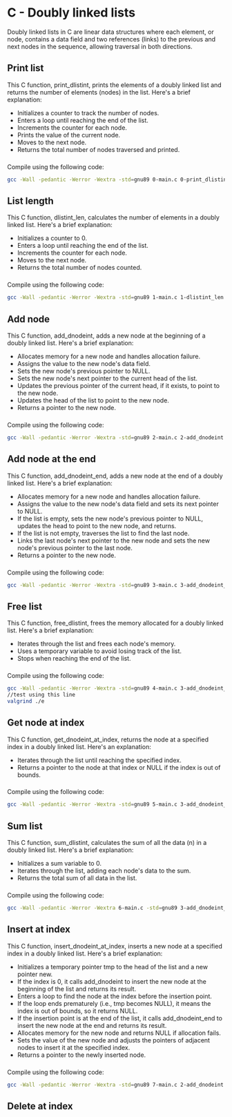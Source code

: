 # C - Doubly linked lists
Doubly linked lists in C are linear data structures where each element, or node, contains a data field and two references (links) to the previous and next nodes in the sequence, allowing traversal in both directions.
## Print list
This C function, print\_dlistint, prints the elements of a doubly linked list and returns the number of elements (nodes) in the list. Here's a brief explanation:
- Initializes a counter to track the number of nodes.
- Enters a loop until reaching the end of the list.
- Increments the counter for each node.
- Prints the value of the current node.
- Moves to the next node.
- Returns the total number of nodes traversed and printed.
###
Compile using the following code:
```sh
gcc -Wall -pedantic -Werror -Wextra -std=gnu89 0-main.c 0-print_dlistint.c -o a
```
## List length
This C function, dlistint\_len, calculates the number of elements in a doubly linked list. Here's a brief explanation:
- Initializes a counter to 0.
- Enters a loop until reaching the end of the list.
- Increments the counter for each node.
- Moves to the next node.
- Returns the total number of nodes counted.
###
Compile using the following code:
```sh
gcc -Wall -pedantic -Werror -Wextra -std=gnu89 1-main.c 1-dlistint_len.c -o b
```
## Add node

This C function, add\_dnodeint, adds a new node at the beginning of a doubly linked list. Here's a brief explanation:
- Allocates memory for a new node and handles allocation failure.
- Assigns the value to the new node's data field.
- Sets the new node's previous pointer to NULL.
- Sets the new node's next pointer to the current head of the list.
- Updates the previous pointer of the current head, if it exists, to point to the new node.
- Updates the head of the list to point to the new node.
- Returns a pointer to the new node.
###
Compile using the following code:
```sh
gcc -Wall -pedantic -Werror -Wextra -std=gnu89 2-main.c 2-add_dnodeint.c 0-print_dlistint.c -o c
```
## Add node at the end
This C function, add\_dnodeint\_end, adds a new node at the end of a doubly linked list. Here's a brief explanation:
- Allocates memory for a new node and handles allocation failure.
- Assigns the value to the new node's data field and sets its next pointer to NULL.
- If the list is empty, sets the new node's previous pointer to NULL, updates the head to point to the new node, and returns.
- If the list is not empty, traverses the list to find the last node.
- Links the last node's next pointer to the new node and sets the new node's previous pointer to the last node.
- Returns a pointer to the new node.
###
Compile using the following code:
```sh
gcc -Wall -pedantic -Werror -Wextra -std=gnu89 3-main.c 3-add_dnodeint_end.c 0-print_dlistint.c -o d
```
## Free list

This C function, free\_dlistint, frees the memory allocated for a doubly linked list. Here's a brief explanation:
- Iterates through the list and frees each node's memory.
- Uses a temporary variable to avoid losing track of the list.
- Stops when reaching the end of the list.
###
Compile using the following code:
```sh
gcc -Wall -pedantic -Werror -Wextra -std=gnu89 4-main.c 3-add_dnodeint_end.c 0-print_dlistint.c 4-free_dlistint.c -o e
//test using this line
valgrind ./e
```
## Get node at index
This C function, get\_dnodeint\_at\_index, returns the node at a specified index in a doubly linked list. Here's an explanation:
- Iterates through the list until reaching the specified index.
- Returns a pointer to the node at that index or NULL if the index is out of bounds.
###
Compile using the following code:
```sh
gcc -Wall -pedantic -Werror -Wextra -std=gnu89 5-main.c 3-add_dnodeint_end.c 0-print_dlistint.c 4-free_dlistint.c 5-get_dnodeint.c -o h
```
## Sum list

This C function, sum\_dlistint, calculates the sum of all the data (n) in a doubly linked list. Here's a brief explanation:
- Initializes a sum variable to 0.
- Iterates through the list, adding each node's data to the sum.
- Returns the total sum of all data in the list.
###
Compile using the following code:
```sh
gcc -Wall -pedantic -Werror -Wextra 6-main.c -std=gnu89 3-add_dnodeint_end.c 4-free_dlistint.c 6-sum_dlistint.c -o i
```
## Insert at index
This C function, insert\_dnodeint\_at\_index, inserts a new node at a specified index in a doubly linked list. Here's a brief explanation:
- Initializes a temporary pointer tmp to the head of the list and a new pointer new.
- If the index is 0, it calls add\_dnodeint to insert the new node at the beginning of the list and returns its result.
- Enters a loop to find the node at the index before the insertion point.
- If the loop ends prematurely (i.e., tmp becomes NULL), it means the index is out of bounds, so it returns NULL.
- If the insertion point is at the end of the list, it calls add\_dnodeint\_end to insert the new node at the end and returns its result.
- Allocates memory for the new node and returns NULL if allocation fails.
- Sets the value of the new node and adjusts the pointers of adjacent nodes to insert it at the specified index.
- Returns a pointer to the newly inserted node.
###
Compile using the following code:
```sh
gcc -Wall -pedantic -Werror -Wextra -std=gnu89 7-main.c 2-add_dnodeint.c 3-add_dnodeint_end.c 0-print_dlistint.c 4-free_dlistint.c 7-insert_dnodeint.c -o j
```
## Delete at index
